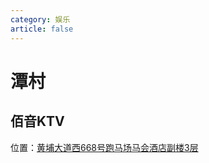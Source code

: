```yaml
---
category: 娱乐
article: false
---
```


# 潭村

## 佰音KTV

<i class="fa-solid fa-location-dot"></i> 位置：<a href="https://ditu.amap.com/place/B00141L067" target="_blank">黄埔大道西668号跑马场马会酒店副楼3层</a>
